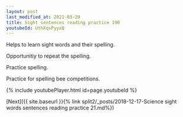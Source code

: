 ```yaml
---
layout: post
last_modified_at: 2021-03-29
title: Sight sentences reading practice 190
youtubeId: UthXqsPyyxQ
---
```

 
 
Helps to learn sight words and their spelling.

Opportunitiy to repeat the spelling. 

Practice spelling. 
 
Practice for spelling bee competitions. 
 
{% include youtubePlayer.html id=page.youtubeId %}
 
 

[Next]({{ site.baseurl }}{% link  split2/_posts/2018-12-17-Science sight words sentences reading practice 21.md%})
 
